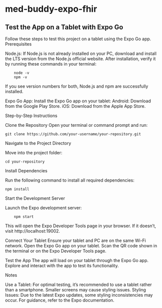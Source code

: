 # med-buddy-expo-fhir

## Test the App on a Tablet with Expo Go

Follow these steps to test this project on a tablet using the Expo Go app.
Prerequisites

Node.js:
        If Node.js is not already installed on your PC, download and install the LTS version from the Node.js official website.
        After installation, verify it by running these commands in your terminal:

        node -v
        npm -v

If you see version numbers for both, Node.js and npm are successfully installed.

Expo Go App:
        Install the Expo Go app on your tablet:
            Android: Download from the Google Play Store.
            iOS: Download from the Apple App Store.

Step-by-Step Instructions

Clone the Repository
        Open your terminal or command prompt and run:

    git clone https://github.com/your-username/your-repository.git

Navigate to the Project Directory

Move into the project folder:

    cd your-repository

Install Dependencies

Run the following command to install all required dependencies:

    npm install

Start the Development Server

Launch the Expo development server:

        npm start

This will open the Expo Developer Tools page in your browser. If it doesn’t, visit http://localhost:19002.

Connect Your Tablet
        Ensure your tablet and PC are on the same Wi-Fi network.
        Open the Expo Go app on your tablet.
        Scan the QR code shown in the terminal or on the Expo Developer Tools page.

Test the App
    The app will load on your tablet through the Expo Go app.
    Explore and interact with the app to test its functionality.

Notes

Use a Tablet: For optimal testing, it’s recommended to use a tablet rather than a smartphone. Smaller screens may cause styling issues.
Styling Issues: Due to the latest Expo updates, some styling inconsistencies may occur. For guidance, refer to the Expo documentation.

